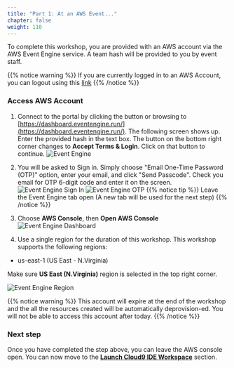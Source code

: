 ```yaml
---
title: "Part 1: At an AWS Event..."
chapter: false
weight: 110
---
```



To complete this workshop, you are provided with an AWS account via the AWS Event Engine service. A team hash will be provided to you by event staff.

{{% notice warning %}}
If you are currently logged in to an AWS Account, you can logout using this [link](https://console.aws.amazon.com/console/logout!doLogout)
{{% /notice %}}


### Access AWS Account

1. Connect to the portal by clicking the button or browsing to [https://dashboard.eventengine.run/](https://dashboard.eventengine.run/). The following screen shows up. Enter the provided hash in the text box. The button on the bottom right corner changes to **Accept Terms & Login**. Click on that button to continue.
![Event Engine](/images/10_prerequisites/event-engine-initial-screen.png)

1. You will be asked to Sign in. Simply choose "Email One-Time Password (OTP)" option, enter your email, and click "Send Passcode". Check you email for OTP 6-digit code and enter it on the screen.
   ![Event Engine Sign In](/images/10_prerequisites/eventengine-signin.png)
   ![Event Engine OTP](/images/10_prerequisites/eventengine-otp.png)
{{% notice tip %}}
Leave the Event Engine tab open (A new tab will be used for the next step)
{{% /notice %}}

1. Choose **AWS Console**, then **Open AWS Console**
![Event Engine Dashboard](/images/10_prerequisites/event-engine-dashboard.png)

1. Use a single region for the duration of this workshop. This workshop supports the following regions:

* us-east-1 (US East - N.Virginia)

Make sure **US East (N.Virginia)** region is selected in the top right corner.

![Event Engine Region](/images/10_prerequisites/event-engine-region.png)

{{% notice warning %}}
This account will expire at the end of the workshop and the all the resources created will be automatically deprovision-ed. You will not be able to access this account after today.
{{% /notice %}}

### Next step

Once you have completed the step above, you can leave the AWS console open. You can now move to the [**Launch Cloud9 IDE Workspace**](/10_prerequisites/16_start_cloud9workspace.html) section.
